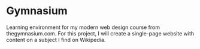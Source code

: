 # Gymnasium
Learning environment for my modern web design course from thegymnasium.com.
For this project, I will create a single-page website with content on a subject I find on Wikipedia. 
